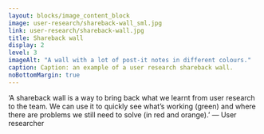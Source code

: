```yaml
---
layout: blocks/image_content_block
image: user-research/shareback-wall_sml.jpg
link: user-research/shareback-wall.jpg
title: Shareback wall
display: 2
level: 3
imageAlt: "A wall with a lot of post-it notes in different colours."
caption: Caption: an example of a user research shareback wall.
noBottomMargin: true
---
```


‘A shareback wall is a way to bring back what we learnt from user research to the team. We can use it to quickly see what’s working (green) and where there are problems we still need to solve (in red and orange).’ — User researcher
